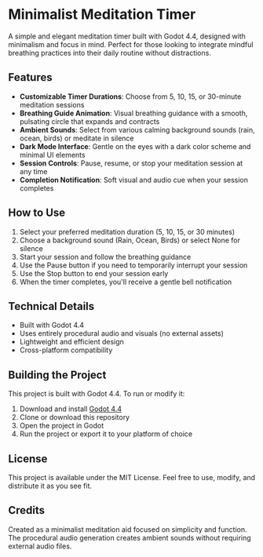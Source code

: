 # Minimalist Meditation Timer

A simple and elegant meditation timer built with Godot 4.4, designed with minimalism and focus in mind. Perfect for those looking to integrate mindful breathing practices into their daily routine without distractions.

## Features

- **Customizable Timer Durations**: Choose from 5, 10, 15, or 30-minute meditation sessions
- **Breathing Guide Animation**: Visual breathing guidance with a smooth, pulsating circle that expands and contracts
- **Ambient Sounds**: Select from various calming background sounds (rain, ocean, birds) or meditate in silence
- **Dark Mode Interface**: Gentle on the eyes with a dark color scheme and minimal UI elements
- **Session Controls**: Pause, resume, or stop your meditation session at any time
- **Completion Notification**: Soft visual and audio cue when your session completes

## How to Use

1. Select your preferred meditation duration (5, 10, 15, or 30 minutes)
2. Choose a background sound (Rain, Ocean, Birds) or select None for silence
3. Start your session and follow the breathing guidance
4. Use the Pause button if you need to temporarily interrupt your session
5. Use the Stop button to end your session early
6. When the timer completes, you'll receive a gentle bell notification

## Technical Details

- Built with Godot 4.4
- Uses entirely procedural audio and visuals (no external assets)
- Lightweight and efficient design
- Cross-platform compatibility

## Building the Project

This project is built with Godot 4.4. To run or modify it:

1. Download and install [Godot 4.4](https://godotengine.org/download/)
2. Clone or download this repository
3. Open the project in Godot
4. Run the project or export it to your platform of choice

## License

This project is available under the MIT License. Feel free to use, modify, and distribute it as you see fit.

## Credits

Created as a minimalist meditation aid focused on simplicity and function. The procedural audio generation creates ambient sounds without requiring external audio files. 